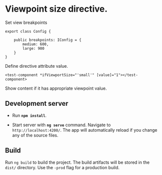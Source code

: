 # Viewpoint size directive.
Set view breakpoints

```
export class Config {

    public breakpoints: IConfig = {
        medium: 600,
        large: 900
    }
}
```
Define directive attribute value.
```
<test-component *ifViewportSize="'small'" [value]="1"></test-component>
```
Show content if it has appropriate viewpoint value.

## Development server

- Run **`npm install`**.

- Start server with **`ng serve`** command. Navigate to `http://localhost:4200/`. The app will automatically reload if you change any of the source files.

## Build

Run `ng build` to build the project. The build artifacts will be stored in the `dist/` directory. Use the `-prod` flag for a production build.
